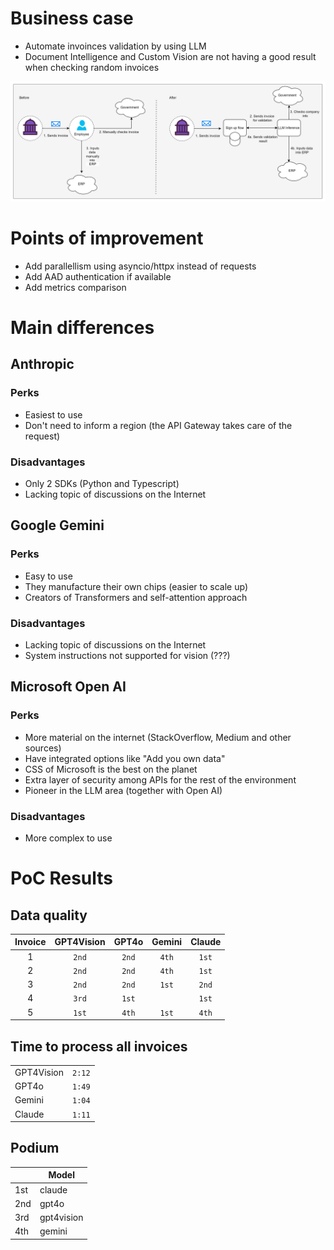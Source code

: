 # Business case
* Automate invoinces validation by using LLM
* Document Intelligence and Custom Vision are not having a good result when checking random invoices

![Image Description](https://github.com/amticianelli/superbidpoc/blob/main/img/image.png)

# Points of improvement
* Add parallellism using asyncio/httpx instead of requests
* Add AAD authentication if available
* Add metrics comparison
 
# Main differences
## Anthropic
### Perks
* Easiest to use
* Don't need to inform a region (the API Gateway takes care of the request)

### Disadvantages
* Only 2 SDKs (Python and Typescript)
* Lacking topic of discussions on the Internet

## Google Gemini
### Perks
* Easy to use
* They manufacture their own chips (easier to scale up) 
* Creators of Transformers and self-attention approach

### Disadvantages
* Lacking topic of discussions on the Internet
* System instructions not supported for vision (???)


## Microsoft Open AI
### Perks
* More material on the internet (StackOverflow, Medium and other sources)
* Have integrated options like "Add you own data"
* CSS of Microsoft is the best on the planet
* Extra layer of security among APIs for the rest of the environment
* Pioneer in the LLM area (together with Open AI)

### Disadvantages
* More complex to use

# PoC Results

## Data quality

| Invoice | GPT4Vision | GPT4o | Gemini | Claude |
|:-------:|:---------:|:-----:|:------:|:------:|
| 1       |  `2nd`    | `2nd` | `4th`  | `1st`  |
| 2       |  `2nd`    | `2nd` | `4th`  | `1st`  |
| 3       |  `2nd`    | `2nd` | `1st`  | `2nd`  |
| 4       |  `3rd`    | `1st` |        | `1st`  |
| 5       |  `1st`    | `4th` | `1st`  | `4th`  |

## Time to process all invoices
|            |       |
|------------|-------|
| GPT4Vision | `2:12`|
|  GPT4o     | `1:49`|
|  Gemini    | `1:04`|
|  Claude    | `1:11`|


## Podium
|     | Model      |
|-----|------------|
| 1st | claude     |
| 2nd | gpt4o      |
| 3rd | gpt4vision |
| 4th | gemini     |